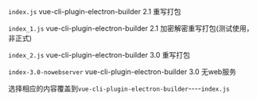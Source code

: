 <!--
 * @Author: 陈诗文 171287313@qq.com
 * @Date: 2022-12-23 15:43:14
 * @LastEditors: 陈诗文 171287313@qq.com
 * @LastEditTime: 2022-12-24 10:06:22
 * @FilePath: \audio-vision-platform\fileoverride\vue-cli-plugin-electron-builde\README.md
 * @Description: 这是默认设置,请设置`customMade`, 打开koroFileHeader查看配置 进行设置: https://github.com/OBKoro1/koro1FileHeader/wiki/%E9%85%8D%E7%BD%AE
-->
`index.js` vue-cli-plugin-electron-builder 2.1 重写打包

`index_1.js`  vue-cli-plugin-electron-builder 2.1 加密解密重写打包(测试使用，非正式)

`index_2.js`  vue-cli-plugin-electron-builder 3.0 重写打包

`index-3.0-nowebserver` vue-cli-plugin-electron-builder 3.0 无web服务

选择相应的内容覆盖到`vue-cli-plugin-electron-builder`----`index.js`